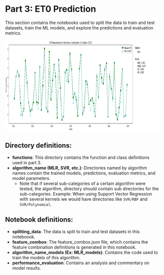 # Part 3: ET0 Prediction

This section contains the notebooks used to split the data to train and test datasets, train the ML models, and explore the predictions and evaluation metrics.

<img src="https://raw.githubusercontent.com/YZouzou/evapotranspiration/main/part_3/img/pred_vs_meas.png" width="1050" height="300">

## Directory definitions:
* **functions**: This directory contains the function and class definitions used in part 3.
* **algorithm_name (MLR, SVR, etc.)**: Directories named by algorithm names contain the trained models, predictions, evaluation metrics, and model parameters.
    * Note that if several sub-categories of a certain algorithm were tested, the algorithm, directory should contain sub directories for the sub-categories. Example: When using Support Vector Regression with several kernels we would have directories like `SVR/RBF` and `SVR/Polynomial`.

## Notebook definitions:
* **splitting_data**: The data is split to train and test datasets in this noteboook.
* **feature_combos**: The feature_combos.json file, which contains the feature combination definitions is generated in this notebook.
* **algorithm_name_models (Ex: MLR_models)**: Contains the code used to train the models of this algorithm.
* **performance_evaluation**: Contains an analysis and commentary on model results.